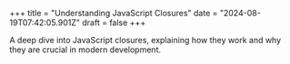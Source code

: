 +++
title = "Understanding JavaScript Closures"
date = "2024-08-19T07:42:05.901Z"
draft = false
+++

  A deep dive into JavaScript closures, explaining how they work and why they are crucial in modern development.
        